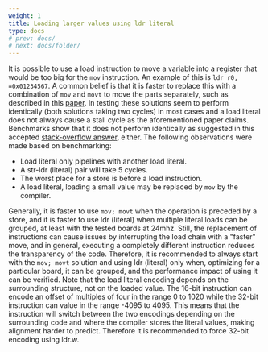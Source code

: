 ```yaml
---
weight: 1
title: Loading larger values using ldr literal
type: docs
# prev: docs/
# next: docs/folder/
---
```

<style>
  .side-by-side {
    display: flex;
    gap: 10px;
    padding-top: 20px;
    padding-bottom: 20px;
  }
  .box {
    flex: 1;
    border: none;
    box-sizing: border-box;
  }
  @media (max-width: 400px) {
            .side-by-side {
                flex-direction: column;
            }
        }
</style>

It is possible to use a load instruction to move a variable into a register that would
be too big for the `mov` instruction. An example of this is `ldr r0, =0x01234567`.
A common belief is that it is faster to replace this with a combination of `mov` and `movt` to move the parts separately, such as described in this [paper](https://www.sciencedirect.com/science/article/pii/S1474667015373444).
 In testing these solutions seem to perform identically (both solutions taking two cycles) in most cases and a load
literal does not always cause a stall cycle as the aforementioned paper claims. Benchmarks show that
it does not perform identically as suggested in this accepted [stack-overflow answer](https://stackoverflow.com/questions/60626117/armv7-m-bare-metal-ldr-str-symbolic-memory), either.
The following observations were made based on benchmarking:
- Load literal only pipelines with another load literal.
- A str-ldr (literal) pair will take 5 cycles.
- The worst place for a store is before a load instruction.
- A load literal, loading a small value may be replaced by `mov` by the compiler.

Generally, it is faster to use `mov; movt` when the operation is preceded by a
store, and it is faster to use ldr (literal) when multiple literal loads can be
grouped, at least with the tested boards at 24mhz. Still, the replacement of
instructions can cause issues by interrupting the load chain with a "faster"
move, and in general, executing a completely different instruction reduces the
transparency of the code. Therefore, it is recommended to always start with the
`mov; movt` solution and using ldr (literal) only when, optimizing for a particular
board, it can be grouped, and the performance impact of using it can be verified.
Note that the load literal encoding depends on the surrounding structure, not
on the loaded value. The 16-bit instruction can encode an offset of multiples of
four in the range 0 to 1020 while the 32-bit instruction can value in the range
-4095 to 4095. This means that the instruction will switch between the two
encodings depending on the surrounding code and where the compiler stores the
literal values, making alignment harder to predict. Therefore it is recommended
to force 32-bit encoding using ldr.w.